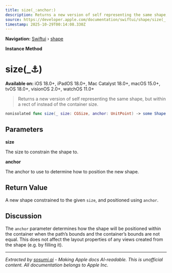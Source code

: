 ```yaml
---
title: size(_:anchor:)
description: Returns a new version of self representing the same shape, but within a rect of  instead of the container size.
source: https://developer.apple.com/documentation/swiftui/shape/size(_:anchor:)
timestamp: 2025-10-29T00:14:08.330Z
---
```


**Navigation:** [Swiftui](/documentation/swiftui) › [shape](/documentation/swiftui/shape)

**Instance Method**

# size(_:anchor:)

**Available on:** iOS 18.0+, iPadOS 18.0+, Mac Catalyst 18.0+, macOS 15.0+, tvOS 18.0+, visionOS 2.0+, watchOS 11.0+

> Returns a new version of self representing the same shape, but within a rect of  instead of the container size.

```swift
nonisolated func size(_ size: CGSize, anchor: UnitPoint) -> some Shape
```

## Parameters

**size**

The size to constrain the shape to.



**anchor**

The anchor to use to determine how to position the new shape.



## Return Value

A new shape constrained to the given `size`, and positioned using `anchor`.

## Discussion

The `anchor` parameter determines how the shape will be positioned within the container when the path’s bounds and the container’s bounds are not equal. This does not affect the layout properties of any views created from the shape (e.g. by filling it).

---

*Extracted by [sosumi.ai](https://sosumi.ai) - Making Apple docs AI-readable.*
*This is unofficial content. All documentation belongs to Apple Inc.*
